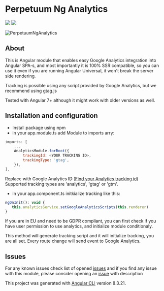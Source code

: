 # Perpetuum Ng Analytics

[![](https://img.shields.io/badge/version-1.0.0-green.svg)](https://perpetuum.eu)
[![](https://img.shields.io/badge/Angular-7+-informational.svg)](https://angular.io)

![PerpetuumNgAnalytics](https://repository-images.githubusercontent.com/239224377/1e536b00-4b7d-11ea-8f95-3681c51d54bd)

## About

This is Angular module that enables easy Google Analytics integration into Angular SPA-s, and most importantly it is 100% SSR compatible, so you can use it even if you are running Angular Universal, it won't break the server side rendering.

Tracking is possible using any script provided by Google Analytics, but we recommend using gtag.js

Tested with Angular 7+ although it might work with older versions as well.

## Installation and configuration

-   Install package using npm
-   in your app.module.ts add Module to imports arry:

```javascript
imports: [
    ...
    AnalyticsModule.forRoot({
        trackingId: <YOUR TRACKING ID>,
        trackingType: 'gtag',
    }),
],
```

Replace <YOUR TRACKING ID> with Google Analytics ID ([Find your Analytics tracking id](https://support.google.com/analytics/answer/1008080?hl=en))
Supported tracking types are 'analytics', 'gtag' or 'gtm'.

-   in your app.component.ts initkialize tracking like this:

```javascript
ngOnInit(): void {
   this.analyticsService.setGoogleAnalyticsScripts(this.renderer)
}
```

If you are in EU and need to be GDPR compliant, you can first check if you have user permission to use analytics, and initialize module conditionaly.

This method will generate tracking script and it will initialize tracking, you are all set. Every route change will send event to Google Analytics.

## Issues

For any known issues check list of opened [issues](https://github.com/nrozic/perpetuum-ng-analytics/issues) and if you find any issue with this module, please consider opening an [issue](https://github.com/nrozic/perpetuum-ng-analytics/issues/new) with description

This project was generated with [Angular CLI](https://github.com/angular/angular-cli) version 8.3.21.
